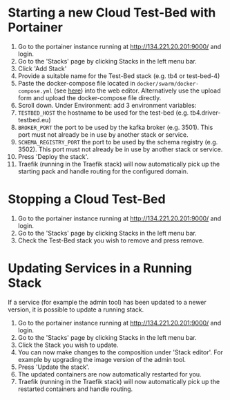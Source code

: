 # Starting a new Cloud Test-Bed with Portainer

1. Go to the portainer instance running at http://134.221.20.201:9000/ and login.
2. Go to the 'Stacks' page by clicking Stacks in the left menu bar.
3. Click 'Add Stack'
4. Provide a suitable name for the Test-Bed stack (e.g. tb4 or test-bed-4)
5. Paste the docker-compose file located in `docker/swarm/docker-compose.yml` (see [here](https://github.com/DRIVER-EU/test-bed/blob/treafik/docker/swarm/docker-compose.yml)) into the web editor. Alternatively use the upload form and upload the docker-compose file directly.
6. Scroll down. Under Environment: add 3 environment variables:
  1. `TESTBED_HOST` the hostname to be used for the test-bed (e.g. tb4.driver-testbed.eu)
  2. `BROKER_PORT` the port to be used by the kafka broker (e.g. 3501). This port must not already be in use by another stack or service.
  3. `SCHEMA_REGISTRY_PORT` the port to be used by the schema registry (e.g. 3502). This port must not already be in use by another stack or service.
7. Press 'Deploy the stack'.
8. Traefik (running in the Traefik stack) will now automatically pick up the starting pack and handle routing for the configured domain.

# Stopping a Cloud Test-Bed

1. Go to the portainer instance running at http://134.221.20.201:9000/ and login.
2. Go to the 'Stacks' page by clicking Stacks in the left menu bar.
3. Check the Test-Bed stack you wish to remove and press remove.

# Updating Services in a Running Stack

If a service (for example the admin tool) has been updated to a newer version, it is possible to update a running stack.

1. Go to the portainer instance running at http://134.221.20.201:9000/ and login.
2. Go to the 'Stacks' page by clicking Stacks in the left menu bar.
3. Click the Stack you wish to update.
4. You can now make changes to the composition under 'Stack editor'. For example by upgrading the image version of the admin tool.
5. Press 'Update the stack'.
6. The updated containers are now automatically restarted for you.
7. Traefik (running in the Traefik stack) will now automatically pick up the restarted containers and handle routing.
